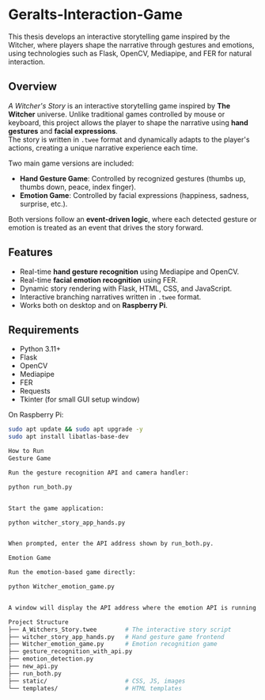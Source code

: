 # Geralts-Interaction-Game
This thesis develops an interactive storytelling game inspired by the Witcher, where players shape the narrative through gestures and emotions, using technologies such as Flask, OpenCV, Mediapipe, and FER for natural interaction.


## Overview
*A Witcher's Story* is an interactive storytelling game inspired by **The Witcher** universe. Unlike traditional games controlled by mouse or keyboard, this project allows the player to shape the narrative using **hand gestures** and **facial expressions**.  
The story is written in `.twee` format and dynamically adapts to the player's actions, creating a unique narrative experience each time.

Two main game versions are included:
- **Hand Gesture Game**: Controlled by recognized gestures (thumbs up, thumbs down, peace, index finger).
- **Emotion Game**: Controlled by facial expressions (happiness, sadness, surprise, etc.).

Both versions follow an **event-driven logic**, where each detected gesture or emotion is treated as an event that drives the story forward.

## Features
- Real-time **hand gesture recognition** using Mediapipe and OpenCV.
- Real-time **facial emotion recognition** using FER.
- Dynamic story rendering with Flask, HTML, CSS, and JavaScript.
- Interactive branching narratives written in `.twee` format.
- Works both on desktop and on **Raspberry Pi**.

## Requirements
- Python 3.11+
- Flask
- OpenCV
- Mediapipe
- FER
- Requests
- Tkinter (for small GUI setup window)

On Raspberry Pi:
```bash
sudo apt update && sudo apt upgrade -y
sudo apt install libatlas-base-dev

How to Run
Gesture Game

Run the gesture recognition API and camera handler:

python run_both.py


Start the game application:

python witcher_story_app_hands.py


When prompted, enter the API address shown by run_both.py.

Emotion Game

Run the emotion-based game directly:

python Witcher_emotion_game.py


A window will display the API address where the emotion API is running.

Project Structure
├── A_Witchers_Story.twee        # The interactive story script
├── witcher_story_app_hands.py   # Hand gesture game frontend
├── Witcher_emotion_game.py      # Emotion recognition game
├── gesture_recognition_with_api.py
├── emotion_detection.py
├── new_api.py
├── run_both.py
├── static/                      # CSS, JS, images
└── templates/                   # HTML templates
